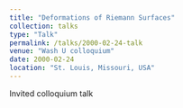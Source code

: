 ```yaml
---
title: "Deformations of Riemann Surfaces"
collection: talks
type: "Talk"
permalink: /talks/2000-02-24-talk
venue: "Wash U colloquium"
date: 2000-02-24
location: "St. Louis, Missouri, USA"
---
```


Invited colloquium talk
